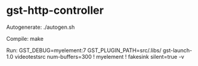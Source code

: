 # gst-http-controller

Autogenerate:
./autogen.sh

Compile: 
make

Run:
GST_DEBUG=myelement:7 GST_PLUGIN_PATH=src/.libs/ gst-launch-1.0 videotestsrc num-buffers=300 ! myelement ! fakesink  silent=true -v


